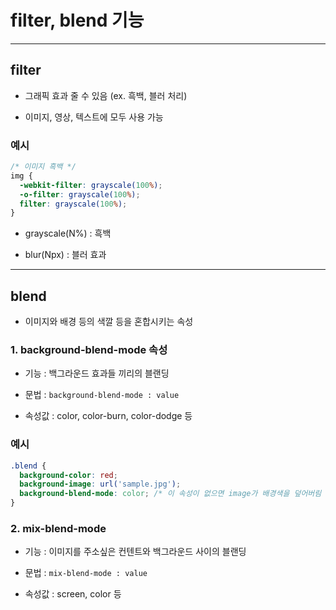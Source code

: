 # filter, blend 기능

***

## filter
- 그래픽 효과 줄 수 있음 (ex. 흑백, 블러 처리)

- 이미지, 영상, 텍스트에 모두 사용 가능

### 예시

```css
/* 이미지 흑백 */
img {
  -webkit-filter: grayscale(100%);
  -o-filter: grayscale(100%);
  filter: grayscale(100%);
}
```
- grayscale(N%) : 흑백

- blur(Npx) : 블러 효과

***

## blend
- 이미지와 배경 등의 색깔 등을 혼합시키는 속성

### 1. background-blend-mode 속성
- 기능 : 백그라운드 효과들 끼리의 블랜딩

- 문법 : ```background-blend-mode : value```

- 속성값 : color, color-burn, color-dodge 등

### 예시
```css
.blend {
  background-color: red;
  background-image: url('sample.jpg');
  background-blend-mode: color; /* 이 속성이 없으면 image가 배경색을 덮어버림 (아래 있는 코드가 우선순위 가지기 때문) */
}
```

### 2. mix-blend-mode
- 기능 : 이미지를 주소싶은 컨텐트와 백그라운드 사이의 블랜딩

- 문법 : ```mix-blend-mode : value```

- 속성값 : screen, color 등
